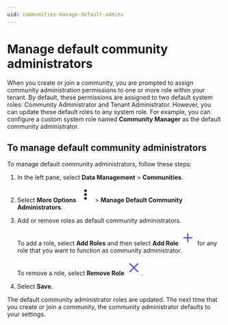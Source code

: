 ```yaml
---
uid: communities-manage-default-admins
---
```


# Manage default community administrators

When you create or join a community, you are prompted to assign community administration permissions to one or more role within your tenant. By default, these permissions are assigned to two default system roles: Community Administrator and Tenant Administrator. However, you can update these default roles to any system role. For example, you can configure a custom system role named **Community Manager** as the default community administrator.

## To manage default community administrators

To manage default community administrators, follow these steps:

1. In the left pane, select **Data Management** > **Communities**.

1. Select **More Options** ![More Options](../_icons/default/dots-vertical.svg) > **Manage Default Community Administrators**.

1. Add or remove roles as default community administrators. 

	To add a role, select **Add Roles** and then select **Add Role** ![add role](../_icons/branded/plus.svg) for any role that you want to function as community administrator. 

	To remove a role, select **Remove Role** ![Remove Role](../_icons/branded/window-close.svg).

1. Select **Save**.

The default community administrator roles are updated. The next time that you create or join a community, the community administrator defaults to your settings.
